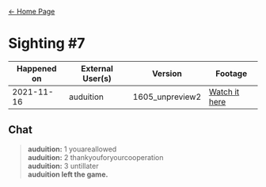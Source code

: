 [← Home Page](../README.md#3-sightings)

# Sighting #7
| Happened on | External User(s) | Version         | Footage         |
| ----------  | ---------------- | --------------- | --------------- |
| 2021-11-16  | auduition        | 1605_unpreview2 | [Watch it here](https://www.youtube.com/watch?v=fq09ViaMlx4) |

## Chat
> **auduition:** 1 youareallowed  
> **auduition:** 2 thankyouforyourcooperation  
> **auduition:** 3 untillater  
> **auduition left the game.**